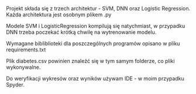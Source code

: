 Projekt składa się z trzech architektur - SVM, DNN oraz Logistic Regression.
Każda architektura jest osobnym plikem .py

Modele SVM i LogisticRegression kompilują się natychmiast, w przypadku DNN trzeba poczekać krótką chwilę na wytrenowanie modelu.

Wymagane bibliblioteki dla poszczególnych programów opisano w pliku requirements.txt

Plik diabetes.csv powinien znaleźć się w tym samym folderze, co pliki wykonywalne.

Do weryfikacji wykresów oraz wyników używam IDE - w moim przypadku Spyder.
